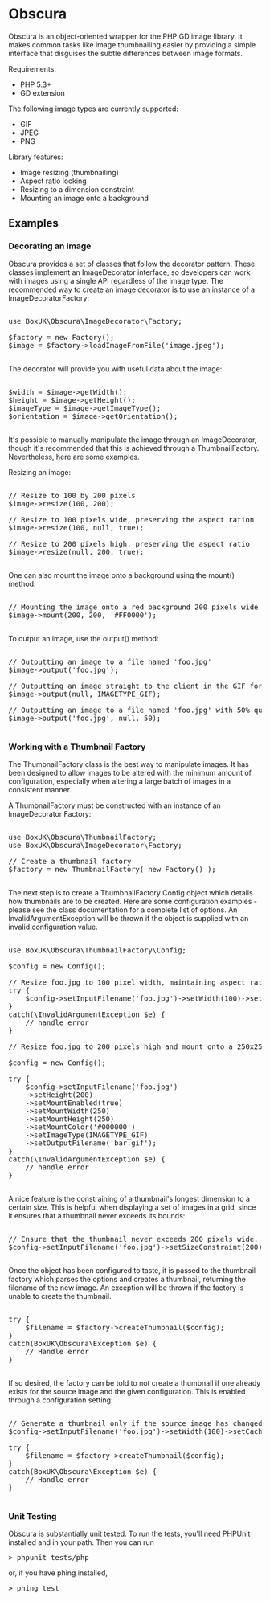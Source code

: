 # Obscura

Obscura is an object-oriented wrapper for the PHP GD image library. It makes common tasks like image thumbnailing
easier by providing a simple interface that disguises the subtle differences between image formats.

Requirements:

 * PHP 5.3+
 * GD extension

The following image types are currently supported:

 * GIF
 * JPEG
 * PNG

Library features:

 * Image resizing (thumbnailing)
 * Aspect ratio locking
 * Resizing to a dimension constraint
 * Mounting an image onto a background

## Examples

### Decorating an image

Obscura provides a set of classes that follow the decorator pattern. These classes implement an ImageDecorator interface,
so developers can work with images using a single API regardless of the image type. The recommended way to create an
image decorator is to use an instance of a ImageDecoratorFactory:

<pre>

use BoxUK\Obscura\ImageDecorator\Factory;

$factory = new Factory();
$image = $factory->loadImageFromFile('image.jpeg');

</pre>

The decorator will provide you with useful data about the image:

<pre>

$width = $image->getWidth();
$height = $image->getHeight();
$imageType = $image->getImageType();
$orientation = $image->getOrientation();

</pre>

It's possible to manually manipulate the image through an ImageDecorator, though it's recommended that this is achieved
through a ThumbnailFactory. Nevertheless, here are some examples.

Resizing an image:

<pre>

// Resize to 100 by 200 pixels
$image->resize(100, 200);

// Resize to 100 pixels wide, preserving the aspect ration
$image->resize(100, null, true);

// Resize to 200 pixels high, preserving the aspect ratio
$image->resize(null, 200, true);

</pre>

One can also mount the image onto a background using the mount() method:

<pre>

// Mounting the image onto a red background 200 pixels wide by 200 pixels high:
$image->mount(200, 200, '#FF0000');

</pre>

To output an image, use the output() method:

<pre>

// Outputting an image to a file named 'foo.jpg'
$image->output('foo.jpg');

// Outputting an image straight to the client in the GIF format
$image->output(null, IMAGETYPE_GIF);

// Outputting an image to a file named 'foo.jpg' with 50% quality
$image->output('foo.jpg', null, 50);

</pre>

### Working with a Thumbnail Factory

The ThumbnailFactory class is the best way to manipulate images. It has been designed to allow images to be altered with
the minimum amount of configuration, especially when altering a large batch of images in a consistent manner.

A ThumbnailFactory must be constructed with an instance of an ImageDecorator Factory:

<pre>

use BoxUK\Obscura\ThumbnailFactory;
use BoxUK\Obscura\ImageDecorator\Factory;

// Create a thumbnail factory
$factory = new ThumbnailFactory( new Factory() );

</pre>

The next step is to create a ThumbnailFactory Config object which details how thumbnails are to be created. Here are
some configuration examples - please see the class documentation for a complete list of options. An
InvalidArgumentException will be thrown if the object is supplied with an invalid configuration value.

<pre>

use BoxUK\Obscura\ThumbnailFactory\Config;

$config = new Config();

// Resize foo.jpg to 100 pixel width, maintaining aspect ratio
try {
    $config->setInputFilename('foo.jpg')->setWidth(100)->setAspectRatioLock(true);
}
catch(\InvalidArgumentException $e) {
    // handle error
}

// Resize foo.jpg to 200 pixels high and mount onto a 250x250 black background, convert to GIF and save as 'bar.gif'

$config = new Config();

try {
    $config->setInputFilename('foo.jpg')
    ->setHeight(200)
    ->setMountEnabled(true)
    ->setMountWidth(250)
    ->setMountHeight(250)
    ->setMountColor('#000000')
    ->setImageType(IMAGETYPE_GIF)
    ->setOutputFilename('bar.gif');
}
catch(\InvalidArgumentException $e) {
    // handle error
}

</pre>

A nice feature is the constraining of a thumbnail's longest dimension to a certain size. This is helpful when displaying
a set of images in a grid, since it ensures that a thumbnail never exceeds its bounds:

<pre>

// Ensure that the thumbnail never exceeds 200 pixels wide. A unique filename will be generated automatically.
$config->setInputFilename('foo.jpg')->setSizeConstraint(200);

</pre>

Once the object has been configured to taste, it is passed to the thumbnail factory which parses the options and
creates a thumbnail, returning the filename of the new image. An exception will be thrown if the factory is unable
to create the thumbnail.

<pre>

try {
    $filename = $factory->createThumbnail($config);
}
catch(BoxUK\Obscura\Exception $e) {
    // Handle error
}

</pre>

If so desired, the factory can be told to not create a thumbnail if one already exists for the source image and the
given configuration. This is enabled through a configuration setting:

<pre>

// Generate a thumbnail only if the source image has changed
$config->setInputFilename('foo.jpg')->setWidth(100)->setCachingEnabled(true);

try {
    $filename = $factory->createThumbnail($config);
}
catch(BoxUK\Obscura\Exception $e) {
    // Handle error
}

</pre>

### Unit Testing

Obscura is substantially unit tested. To run the tests, you'll need PHPUnit installed and in your path. Then you can run

<pre>
> phpunit tests/php
</pre>

or, if you have phing installed,

<pre>
> phing test
</pre>
